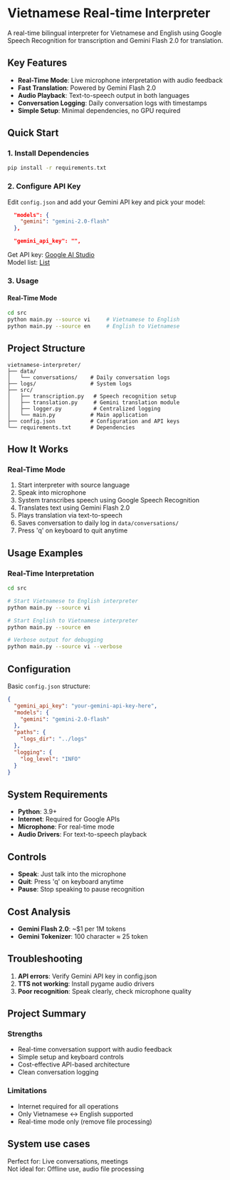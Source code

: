 # Vietnamese Real-time Interpreter

A real-time bilingual interpreter for Vietnamese and English using Google Speech Recognition for transcription and Gemini Flash 2.0 for translation.

## Key Features

- **Real-Time Mode**: Live microphone interpretation with audio feedback
- **Fast Translation**: Powered by Gemini Flash 2.0
- **Audio Playback**: Text-to-speech output in both languages
- **Conversation Logging**: Daily conversation logs with timestamps
- **Simple Setup**: Minimal dependencies, no GPU required

## Quick Start

### 1. Install Dependencies

```bash
pip install -r requirements.txt
```

### 2. Configure API Key

Edit `config.json` and add your Gemini API key and pick your model:

```json
  "models": {
    "gemini": "gemini-2.0-flash"
  },

  "gemini_api_key": "", 
```

Get API key: [Google AI Studio](https://makersuite.google.com/app/apikey)
<br>
Model list: [List](https://ai.google.dev/gemini-api/docs/models)

### 3. Usage

#### Real-Time Mode
```bash
cd src
python main.py --source vi     # Vietnamese to English
python main.py --source en     # English to Vietnamese
```

## Project Structure

```
vietnamese-interpreter/
├── data/
│   └── conversations/    # Daily conversation logs
├── logs/                 # System logs  
├── src/
│   ├── transcription.py   # Speech recognition setup
│   ├── translation.py     # Gemini translation module
│   ├── logger.py          # Centralized logging
│   └── main.py           # Main application
├── config.json           # Configuration and API keys
└── requirements.txt      # Dependencies
```

## How It Works

### Real-Time Mode
1. Start interpreter with source language
2. Speak into microphone
3. System transcribes speech using Google Speech Recognition
4. Translates text using Gemini Flash 2.0
5. Plays translation via text-to-speech
6. Saves conversation to daily log in `data/conversations/`
7. Press 'q' on keyboard to quit anytime

## Usage Examples

### Real-Time Interpretation
```bash
cd src

# Start Vietnamese to English interpreter
python main.py --source vi

# Start English to Vietnamese interpreter  
python main.py --source en

# Verbose output for debugging
python main.py --source vi --verbose
```

## Configuration

Basic `config.json` structure:

```json
{
  "gemini_api_key": "your-gemini-api-key-here",
  "models": {
    "gemini": "gemini-2.0-flash"
  },
  "paths": {
    "logs_dir": "../logs"
  },
  "logging": {
    "log_level": "INFO"
  }
}
```

## System Requirements

- **Python**: 3.9+
- **Internet**: Required for Google APIs
- **Microphone**: For real-time mode
- **Audio Drivers**: For text-to-speech playback

## Controls

- **Speak**: Just talk into the microphone
- **Quit**: Press 'q' on keyboard anytime
- **Pause**: Stop speaking to pause recognition

## Cost Analysis

- **Gemini Flash 2.0**: ~$1 per 1M tokens
- **Gemini Tokenizer**: 100 character ≈ 25 token

## Troubleshooting

1. **API errors**: Verify Gemini API key in config.json
2. **TTS not working**: Install pygame audio drivers
3. **Poor recognition**: Speak clearly, check microphone quality

## Project Summary

### Strengths
- Real-time conversation support with audio feedback
- Simple setup and keyboard controls
- Cost-effective API-based architecture
- Clean conversation logging

### Limitations
- Internet required for all operations
- Only Vietnamese ↔ English supported
- Real-time mode only (remove file processing)

## System use cases
Perfect for: Live conversations, meetings
<br>
Not ideal for: Offline use, audio file processing


